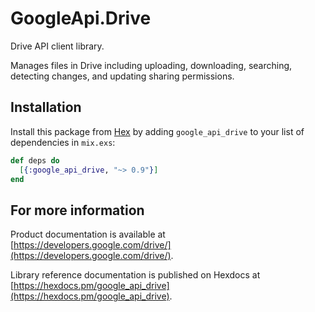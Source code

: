 # GoogleApi.Drive

Drive API client library.

Manages files in Drive including uploading, downloading, searching, detecting changes, and updating sharing permissions.

## Installation

Install this package from [Hex](https://hex.pm) by adding
`google_api_drive` to your list of dependencies in `mix.exs`:

```elixir
def deps do
  [{:google_api_drive, "~> 0.9"}]
end
```

## For more information

Product documentation is available at [https://developers.google.com/drive/](https://developers.google.com/drive/).

Library reference documentation is published on Hexdocs at
[https://hexdocs.pm/google_api_drive](https://hexdocs.pm/google_api_drive).
